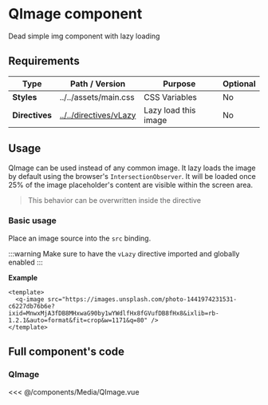 <script setup>
import QImage from '../../components/Media/QImage.vue';

const inputValue = ref('');
</script>

<style>
@import '../../.vitepress/theme/main.css'
</style>

# QImage component

Dead simple img component with lazy loading

## Requirements

| Type           | Path / Version                                  | Purpose              | Optional |
| -------------- | ----------------------------------------------- | -------------------- | -------- |
| **Styles**     | ../../assets/main.css                           | CSS Variables        | No       |
| **Directives** | [../../directives/vLazy](../directives/lazy.md) | Lazy load this image | No       |

## Usage

QImage can be used instead of any common image. It lazy loads the image by default using the browser's `IntersectionObserver`. It will be loaded once 25% of the image placeholder's content are visible within the screen area.

> This behavior can be overwritten inside the directive

### Basic usage

Place an image source into the `src` binding.

:::warning
Make sure to have the `vLazy` directive imported and globally enabled
:::

<q-image src="https://images.unsplash.com/photo-1441974231531-c6227db76b6e?ixid=MnwxMjA3fDB8MHxwaG90by1wYWdlfHx8fGVufDB8fHx8&ixlib=rb-1.2.1&auto=format&fit=crop&w=1171&q=80" />

<q-image src="https://images.unsplash.com/photo-1611923186986-9351177d3816?ixid=MnwxMjA3fDB8MHxwaG90by1wYWdlfHx8fGVufDB8fHx8&ixlib=rb-1.2.1&auto=format&fit=crop&w=735&q=80" />

<q-image v-lazy src="https://images.unsplash.com/photo-1511994298241-608e28f14fde?ixid=MnwxMjA3fDB8MHxwaG90by1wYWdlfHx8fGVufDB8fHx8&ixlib=rb-1.2.1&auto=format&fit=crop&w=1170&q=80" />

<q-image v-lazy src="https://images.unsplash.com/photo-1477346611705-65d1883cee1e?ixid=MnwxMjA3fDB8MHxwaG90by1wYWdlfHx8fGVufDB8fHx8&ixlib=rb-1.2.1&auto=format&fit=crop&w=1170&q=80" />

**Example**

```vue
<template>
  <q-image src="https://images.unsplash.com/photo-1441974231531-c6227db76b6e?ixid=MnwxMjA3fDB8MHxwaG90by1wYWdlfHx8fGVufDB8fHx8&ixlib=rb-1.2.1&auto=format&fit=crop&w=1171&q=80" />
</template>
```

## Full component's code

### QImage

<<< @/components/Media/QImage.vue